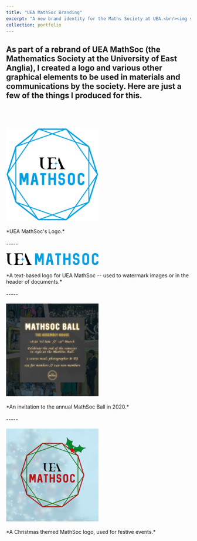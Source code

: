 ```yaml
---
title: "UEA MathSoc Branding"
excerpt: "A new brand identity for the Maths Society at UEA.<br/><img src='/images/MathSoc_Logo.png' width='50%' height='50%'>"
collection: portfolio
---
```


As part of a rebrand of UEA MathSoc (the Mathematics Society at the University of East Anglia), I created a logo and various other graphical elements to be used in materials and communications by the society. Here are just a few of the things I produced for this.
<br/>
<br/>
-----
<br/>
<br/>
<img src='/images/MathSoc_Logo.png' width="50%" height="50%">
<br/>
<br/>
*UEA MathSoc's Logo.*
<br/>
<br/>
-----
<br/>
<br/>
<img src='/images/MathSoc_Text.png' width="50%" height="50%">
<br/>
<br/>
*A text-based logo for UEA MathSoc -- used to watermark images or in the header of documents.*
<br/>
<br/>
-----
<br/>
<br/>
<img src='/images/MathSoc_Ball.png' width="50%" height="50%">
<br/>
<br/>
*An invitation to the annual MathSoc Ball in 2020.*
<br/>
<br/>
-----
<br/>
<br/>
<img src='/images/MathSoc_Christmas.png' width="50%" height="50%">
<br/>
<br/>
*A Christmas themed MathSoc logo, used for festive events.*
